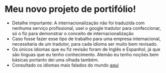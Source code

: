 # Meu novo projeto de portifólio!

- Detalhe importante: A internacionalização não foi traduzida com nenhuma serviço profissional, usei o google tradutor para confeccionar, só o fiz para demonstrar o conceito de internacionalização
- Caso fosse fazer esse tipo de trabalho para uma empresa internacional, necessitaria de um tradutor, para cada idioma ser muito bem revisado.
- Os únicos idiomas que eu fiz revisão foram de Inglês e Espanhol, já que são linguas que eu tenho conhecimento. Alemão eu tenho noções bem básicas portanto dei uma olhada também.
- Consultado os idiomas mais falados do mundo [aqui](http://izabelahendrix.edu.br/noticias/conheca-as-10-linguas-mais-faladas-no-mundo)
